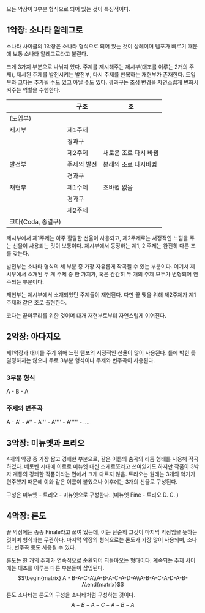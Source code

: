 모든 악장이 3부분 형식으로 되어 있는 것이 특징적이다. 
## 1악장: 소나타 알레그로
소나타 사이클의 1악장은 소나타 형식으로 되어 있는 것이 상례이며 템포가 빠르기 때문에 보통 소나타 알레그로라고 불린다.  

크게 3가지 부분으로 나눠져 있다. 주제를 제시해주는 제시부(대조를 이루는 2개의 주제), 제시된 주제를 발전시키는 발전부, 다시 주제를 반복하는 재현부가 존재한다. 도입부와 코다는 추가될 수도 있고 아닐 수도 있다. 경과구는 조성 변경을 자연스럽게 변화시켜주는 역할을 수행한다. 


|                    | 구조        | 조                    |
| ------------------ | ----------- | --------------------- |
| (도입부)           |             |                       |
| 제시부             | 제1주제     |                       |
|                    | 경과구      |                       |
|                    | 제2주제     | 새로운 조로 다시 바뀜 |
| 발전부             | 주제의 발전 | 본래의 조로 다시바뀜  |
|                    | 경과구      |                       |
| 재현부             | 제1주제     | 조바뀜 없음           |
|                    | 경과구      |                       |
|                    | 제2주제     |                       |
| 코다(Coda, 종결구) |             |                       |

제시부에서 제1주제는 아주 활달한 선율이 사용되고, 제2주제로는 서정적인 느낌을 주는 선율이 사용되는 것이 보통이다. 제시부에서 등장하는 제1, 2 주제는 완전히 다른 조를 갖는다. 

발전부는 소나타 형식의 세 부분 중 가장 자유롭게 작곡될 수 있는 부분이다. 여기서 제시부에서 소개된 두 개 주제 중 한 가지가, 혹은 간간히 두 개의 주제 모두가 변형되어 연주되는 부분이다. 

재현부는 제시부에서 소개되었던 주제들이 재현된다. 다만 끝 맺을 위해 제2주제가 제1주제와 같은 조로 출현한다. 

코다는 끝마무리를 위한 것이며 대개 재현부로부터 자연스럽게 이어진다. 
## 2악장: 아다지오
제1악장과 대비를 주기 위해 느린 템포의 서정적인 선율이 많이 사용된다. 틀에 박힌 듯 일정하지는 않으나 주로 3부분 형식이나 주제와 변주곡이 사용된다. 
### 3부분 형식
A - B  - A
### 주제와 변주곡
A - A' - A'' - A''' - A'''' - A''''' - ....
## 3악장: 미뉴엣과 트리오
4개의 악장 중 가장 짧고 경쾌한 부분으로, 같은 이름의 춤곡의 리듬 형태를 사용해 작곡하였다. 베토벤 시대에 이르로 미뉴엣 대신 스케르쪼라고 쓰여있기도 하지만 작품이 3박자 계통의 경쾌한 작품이라는 면에서 크게 다르지 않음. 트리오는 원래는 3개의 악기가 연주했기 때문에 이와 같은 이름이 붙었으나 이후에는 3개의 선율로 구성된다. 

구성은 미뉴엣 - 트리오 - 미뉴엣으로 구성한다. (미뉴엣 Fine - 트리오 D. C. )
## 4악장: 론도
끝 악장에는 종종 Finale라고 쓰여 있는데, 이는 단순히 그것이 마지막 악장임을 뜻하는 것이며 형식과는 무관하다. 마지막 악장의 형식으로는 론도가 가장 많이 사용되며, 소나타, 변주곡 등도 사용될 수 있다.

론도는 한 개의 주제가 연속적으로 순환되어 되돌아오는 형태이다. 계속되는 주제 사이에는 대조를 이루는 다른 부분들이 삽입된다. 
$$\begin{matrix} A - B-A-C-A\\A-B-A-C-A-D-A\\A-B-A-C-A-D-A-B-A\end{matrix}$$
론도 소나타는 론도의 구성을 소나타처럼 구성하는 것이다.  $$A-B-A-C-A-B-A$$